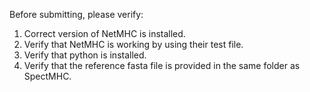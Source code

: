 Before submitting, please verify:

1. Correct version of NetMHC is installed.
2. Verify that NetMHC is working by using their test file.
3. Verify that python is installed.
4. Verify that the reference fasta file is provided in the same folder as SpectMHC.
